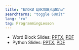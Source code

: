 ```yaml
---
title: "БЛОКИ ЦИКЛОВ/ЦИКЛы"
searchterms: "toggle 6Unit"
lang: "ru"
tag: ProgrammingLesson
---
```

 <ul>
 <li class="ng-binding">Word Block Slides:
 <a href="ProgrammingLessons/RepeatBlocksRU.pptx">PPTX</a>,
 <a href="ProgrammingLessons/RepeatBlocksRU.pdf">PDF</a>
 </li>
 <li class="ng-binding">Python Slides:
 <a href="ProgrammingLessons/LoopsPyRU.pptx">PPTX</a>,
 <a href="ProgrammingLessons/LoopsPyRU.pdf">PDF</a>
 </li>
 </ul>
